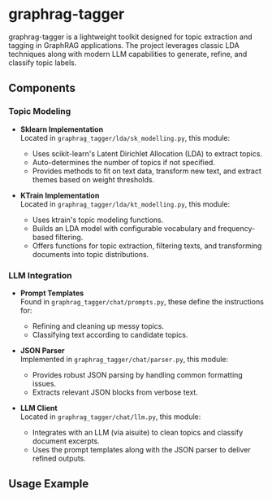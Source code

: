 # graphrag-tagger

graphrag-tagger is a lightweight toolkit designed for topic extraction and tagging in GraphRAG applications. The project leverages classic LDA techniques along with modern LLM capabilities to generate, refine, and classify topic labels.

## Components

### Topic Modeling
- **Sklearn Implementation**  
  Located in `graphrag_tagger/lda/sk_modelling.py`, this module:
  - Uses scikit-learn's Latent Dirichlet Allocation (LDA) to extract topics.
  - Auto-determines the number of topics if not specified.
  - Provides methods to fit on text data, transform new text, and extract themes based on weight thresholds.

- **KTrain Implementation**  
  Located in `graphrag_tagger/lda/kt_modelling.py`, this module:
  - Uses ktrain's topic modeling functions.
  - Builds an LDA model with configurable vocabulary and frequency-based filtering.
  - Offers functions for topic extraction, filtering texts, and transforming documents into topic distributions.

### LLM Integration
- **Prompt Templates**  
  Found in `graphrag_tagger/chat/prompts.py`, these define the instructions for:
  - Refining and cleaning up messy topics.
  - Classifying text according to candidate topics.
  
- **JSON Parser**  
  Implemented in `graphrag_tagger/chat/parser.py`, this module:
  - Provides robust JSON parsing by handling common formatting issues.
  - Extracts relevant JSON blocks from verbose text.

- **LLM Client**  
  Located in `graphrag_tagger/chat/llm.py`, this module:
  - Integrates with an LLM (via aisuite) to clean topics and classify document excerpts.
  - Uses the prompt templates along with the JSON parser to deliver refined outputs.

## Usage Example
